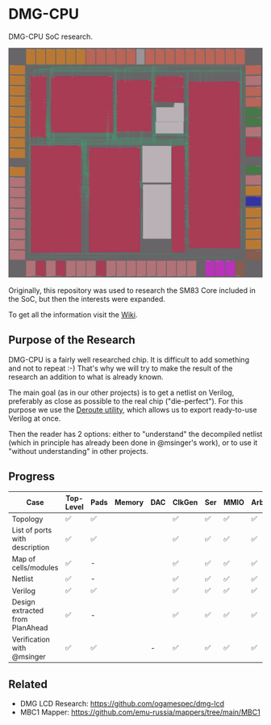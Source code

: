 # DMG-CPU

DMG-CPU SoC research.

![demo](/imgstore/soc/demo.png)

Originally, this repository was used to research the SM83 Core included in the SoC, but then the interests were expanded.

To get all the information visit the [Wiki](/wiki/Readme.md).

## Purpose of the Research

DMG-CPU is a fairly well researched chip. It is difficult to add something and not to repeat :-) That's why we will try to make the result of the research an addition to what is already known.

The main goal (as in our other projects) is to get a netlist on Verilog, preferably as close as possible to the real chip ("die-perfect"). For this purpose we use the [Deroute utility](https://github.com/emu-russia/Deroute), which allows us to export ready-to-use Verilog at once.

Then the reader has 2 options: either to "understand" the decompiled netlist (which in principle has already been done in @msinger's work), or to use it "without understanding" in other projects.

## Progress

|Case                         |Top-Level|Pads|Memory|DAC|ClkGen|Ser |MMIO|Arb   |PPU|APU|SM83|
|---------------------------------|-----|----|------|---|------|----|----|------|---|---|----|
|Topology                         |✅	|✅	 |      | 	|✅	   |✅ 	|✅	 |✅	|✅	|✅	|✅	 |
|List of ports with description   |✅ 	|✅	 |      | 	|✅	   |✅	|✅	 |✅	| 	| 	|✅	 |
|Map of cells/modules             |✅	|-   |      | 	|✅	   |✅	|✅	 |✅	|✅	|✅	|✅	 |
|Netlist                          |✅	|-   |      | 	|✅	   |✅	|✅	 |✅	|✅	|✅	|✅	 |
|Verilog                          |✅	|✅	 |      | 	|✅	   |✅	|✅	 |✅	|✅	|✅	|✅	 |
|Design extracted from PlanAhead  |✅	|-   |      | 	|✅	   |✅	|✅	 |✅	|✅	|✅	|✅	 |
|Verification with @msinger       |✅ 	|✅	 |      |-	|✅	   |✅	|✅	 |✅	|✅	|✅	|-	 |

## Related

- DMG LCD Research: https://github.com/ogamespec/dmg-lcd
- MBC1 Mapper: https://github.com/emu-russia/mappers/tree/main/MBC1